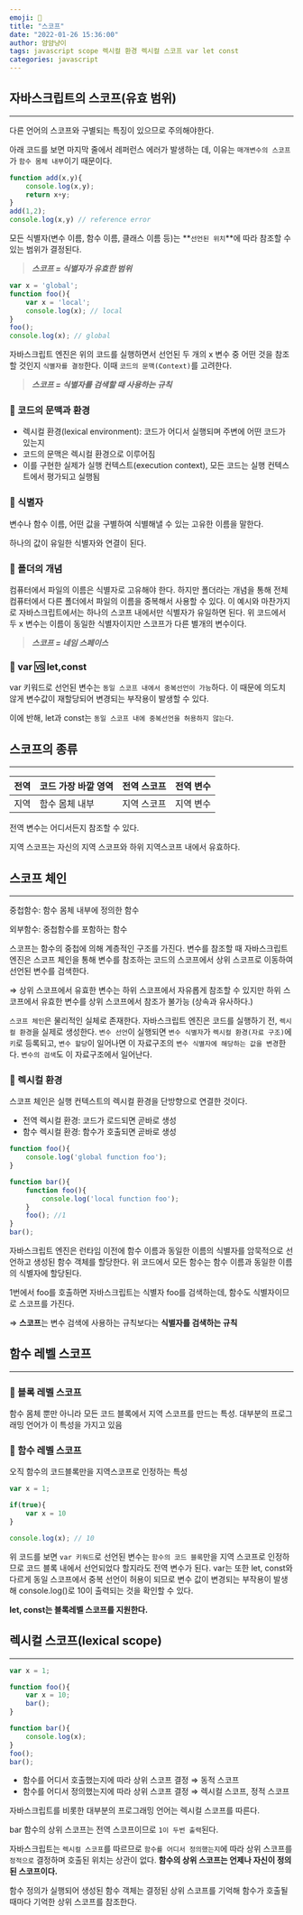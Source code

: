 ```yaml
---
emoji: 🔗
title: "스코프"
date: "2022-01-26 15:36:00"
author: 얌얌냥이 
tags: javascript scope 렉시컬 환경 렉시컬 스코프 var let const 
categories: javascript
---
```


## 자바스크립트의 스코프(유효 범위)
---

다른 언어의 스코프와 구별되는 특징이 있으므로 주의해야한다. 

아래 코드를 보면 마지막 줄에서 레퍼런스 에러가 발생하는 데, 이유는 `매개변수의 스코프`가 `함수 몸체 내부`이기 때문이다.

```javascript
function add(x,y){
	console.log(x,y);
	return x+y;
}
add(1,2);
console.log(x,y) // reference error
```

모든 식별자(변수 이름, 함수 이름, 클래스 이름 등)는 **`선언된 위치`**에 따라 참조할 수 있는 범위가 결정된다. 

> ***스코프 = 식별자가 유효한 범위***
> 

```javascript
var x = 'global';
function foo(){
	var x = 'local';
	console.log(x); // local
}
foo();
console.log(x); // global
```

자바스크립트 엔진은 위의 코드를 실행하면서 선언된 두 개의 x 변수 중 어떤 것을 참조할 것인지 `식별자를 결정`한다. 이때 `코드의 문맥(Context)`를 고려한다. 

> ***스코프 = 식별자를 검색할 때 사용하는 규칙***
> 

### 📌 코드의 문맥과 환경

- 렉시컬 환경(lexical environment): 코드가 어디서 실행되며 주변에 어떤 코드가 있는지
- 코드의 문맥은 렉시컬 환경으로 이루어짐
- 이를 구현한 실제가 실행 컨텍스트(execution context), 모든 코드는 실행 컨텍스트에서 평가되고 실행됨

### 📌 식별자

변수나 함수 이름, 어떤 값을 구별하여 식별해낼 수 있는 고유한 이름을 말한다. 

하나의 값이 유일한 식별자와 연결이 된다.

### 📌 폴더의 개념

컴퓨터에서 파일의 이름은 식별자로 고유해야 한다. 하지만 폴더라는 개념을 통해 전체 컴퓨터에서 다른 폴더에서 파일의 이름을 중복해서 사용할 수 있다. 이 예시와 마찬가지로 자바스크립트에서는 하나의 스코프 내에서만 식별자가 유일하면 된다. 위 코드에서 두 x 변수는 이름이 동일한 식별자이지만 스코프가 다른 별개의 변수이다. 

> ***스코프 = 네임 스페이스***
> 

### 📌 var 🆚 let,const

var 키워드로 선언된 변수는 `동일 스코프 내에서 중복선언이 가능`하다. 이 때문에 의도치 않게 변수값이 재할당되어 변경되는 부작용이 발생할 수 있다.

이에 반해, let과 const는 `동일 스코프 내에 중복선언을 허용하지 않는다`.

## 스코프의 종류
---

| 전역 | 코드 가장 바깥 영역 | 전역 스코프 | 전역 변수 |
| --- | --- | --- | --- |
| 지역 | 함수 몸체 내부 | 지역 스코프 | 지역 변수 |

전역 변수는 어디서든지 참조할 수 있다.

지역 스코프는 자신의 지역 스코프와 하위 지역스코프 내에서 유효하다.

## 스코프 체인
---

중첩함수: 함수 몸체 내부에 정의한 함수 

외부함수: 중첩함수를 포함하는 함수

스코프는 함수의 중첩에 의해 계층적인 구조를 가진다. 변수를 참조할 때 자바스크립트 엔진은 스코프 체인을 통해 변수를 참조하는 코드의 스코프에서 상위 스코프로 이동하여 선언된 변수를 검색한다.

⇒ 상위 스코프에서 유효한 변수는 하위 스코프에서 자유롭게 참조할 수 있지만 하위 스코프에서 유효한 변수를 상위 스코프에서 참조가 불가능 (상속과 유사하다.)

`스코프 체인`은 물리적인 실체로 존재한다. 자바스크립트 엔진은 코드를 실행하기 전, `렉시컬 환경`을 실제로 생성한다. `변수 선언`이 실행되면 `변수 식별자`가 `렉시컬 환경(자료 구조)`에 `키`로 등록되고, `변수 할당`이 일어나면 이 자료구조의 `변수 식별자에 해당하는 값을 변경`한다. `변수의 검색`도 이 자료구조에서 일어난다. 

### 📌 렉시컬 환경

스코프 체인은 실행 컨텍스트의 렉시컬 환경을 단방향으로 연결한 것이다. 

- 전역 렉시컬 환경: 코드가 로드되면 곧바로 생성
- 함수 렉시컬 환경: 함수가 호출되면 곧바로 생성

```javascript
function foo(){
	console.log('global function foo');
}

function bar(){
	function foo(){
		console.log('local function foo');
	}
	foo(); //1
}
bar();
```

자바스크립트 엔진은 런타임 이전에 함수 이름과 동일한 이름의 식별자를 암묵적으로 선언하고 생성된 함수 객체를 할당한다. 위 코드에서 모든 함수는 함수 이름과 동일한 이름의 식별자에 할당된다. 

1번에서 foo를 호출하면 자바스크립트는 식별자 foo를 검색하는데, 함수도 식별자이므로 스코프를 가진다. 

⇒ **스코프**는 변수 검색에 사용하는 규칙보다는 **식별자를 검색하는 규칙**

## 함수 레벨 스코프
---

### 📌 블록 레벨 스코프

함수 몸체 뿐만 아니라 모든 코드 블록에서 지역 스코프를 만드는 특성. 대부분의 프로그래밍 언어가 이 특성을 가지고 있음

### 📌 함수 레벨 스코프

오직 함수의 코드블록만을 지역스코프로 인정하는 특성

```javascript
var x = 1;

if(true){
	var x = 10
}

console.log(x); // 10
```

위 코드를 보면 `var 키워드`로 선언된 변수는 `함수의 코드 블록`만을 지역 스코프로 인정하므로 코드 블록 내에서 선언되었다 할지라도 전역 변수가 된다. var는 또한 let, const와 다르게 동일 스코프에서 중복 선언이 허용이 되므로 변수 값이 변경되는 부작용이 발생해 console.log()로 10이 출력되는 것을 확인할 수 있다.

**let, const는 블록레벨 스코프를 지원한다.** 

## 렉시컬 스코프(lexical scope)
---

```javascript
var x = 1; 

function foo(){
	var x = 10;
	bar();
}

function bar(){
	console.log(x);
}
foo();
bar();
```

- 함수를 어디서 호출했는지에 따라 상위 스코프 결정 ⇒ 동적 스코프
- 함수를 어디서 정의했는지에 따라 상위 스코프 결정 ⇒ 렉시컬 스코프, 정적 스코프

자바스크립트를 비롯한 대부분의 프로그래밍 언어는 렉시컬 스코프를 따른다.

bar 함수의 상위 스코프는 전역 스코프이므로 `1이 두번 출력`된다.

자바스크립트는 `렉시컬 스코프`를 따르므로 `함수를 어디서 정의했는지`에 따라 상위 스코프를 `정적으로` 결정하며 호출된 위치는 상관이 없다. **함수의 상위 스코프는 언제나 자신이 정의된 스코프이다.** 

함수 정의가 실행되어 생성된 함수 객체는 결정된 상위 스코프를 기억해 함수가 호출될 때마다 기억한 상위 스코프를 참조한다.

```toc

```
